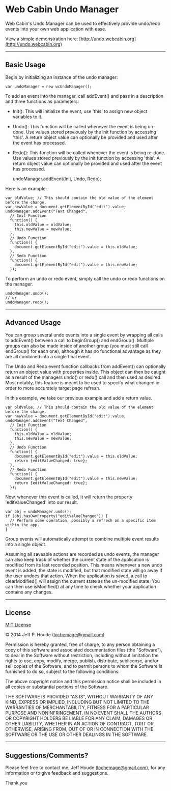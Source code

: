 # Web Cabin Undo Manager #


Web Cabin's Undo Manager can be used to effectively provide undo/redo events into your own web application with ease.

View a simple demonstration here: [http://undo.webcabin.org](http://undo.webcabin.org)

****
## Basic Usage ##

Begin by initializing an instance of the undo manager:

    var undoManager = new wcUndoManager();

To add an event into the manager, call addEvent() and pass in a description and three functions as parameters:
* Init(): This will initialize the event, use 'this' to assign new object variables to it.
* Undo(): This function will be called whenever the event is being un-done.  Use values stored previously by the init function by accessing 'this'.  A return object value can optionally be provided and used after the event has processed.
* Redo(): This function will be called whenever the event is being re-done.  Use values stored previously by the init function by accessing 'this'.  A return object value can optionally be provided and used after the event has processed.

    undoManager.addEvent(Init, Undo, Redo);

Here is an example:

    var oldValue; // This should contain the old value of the element before the change.
    var newValue = document.getElementById("edit").value;
    undoManager.addEvent("Text Changed",
      // Init Function
      function() {
        this.oldValue = oldValue;
        this.newValue = newValue;
      },
      // Undo Function
      function() {
        document.getElementById("edit").value = this.oldValue;
      },
      // Redo Function
      function() {
        document.getElementById("edit").value = this.newValue;
      });

To perform an undo or redo event, simply call the undo or redo functions on the manager.

    undoManager.undo();
    // or
    undoManager.redo();

****
## Advanced Usage ##

You can group several undo events into a single event by wrapping all calls to addEvent() between a call to beginGroup() and endGroup().  Multiple groups can also be made inside of another group (you must still call endGroup() for each one), although it has no functional advantage as they are all combined into a single final event.

The Undo and Redo event function callbacks from addEvent() can optionally return an object value with properties inside.  This object can then be caught as a result of the managers undo() or redo() call and then used as desired.  Most notably, this feature is meant to be used to specify what changed in order to more accurately target page refresh.

In this example, we take our previous example and add a return value.

    var oldValue; // This should contain the old value of the element before the change.
    var newValue = document.getElementById("edit").value;
    undoManager.addEvent("Text Changed",
      // Init Function
      function() {
        this.oldValue = oldValue;
        this.newValue = newValue;
      },
      // Undo Function
      function() {
        document.getElementById("edit").value = this.oldValue;
        return {editValueChanged: true};
      },
      // Redo Function
      function() {
        document.getElementById("edit").value = this.newValue;
        return {editValueChanged: true};
      });
      
Now, whenever this event is called, it will return the property 'editValueChanged' into our result.

    var obj = undoManager.undo();
    if (obj.hasOwnProperty("editValueChanged")) {
      // Perform some operation, possibly a refresh on a specific item within the app.
    }

Group events will automatically attempt to combine multiple event results into a single object.

Assuming all saveable actions are recorded as undo events, the manager can also keep track of whether the current state of the application is modified from its last recorded position.  This means whenever a new undo event is added, the state is modified, but that modified state will go away if the user undoes that action.  When the application is saved, a call to clearModified() will assign the current state as the un-modified state.  You can then use isModified() at any time to check whether your application contains any changes.

****
## License ##

[MIT License](http://www.opensource.org/licenses/mit-license.php)

&copy; 2014 Jeff P. Houde ([lochemage@gmail.com](mailto:lochemage@gmail.com))

Permission is hereby granted, free of charge, to any person obtaining a copy of this software and associated documentation files (the "Software"), to deal in the Software without restriction, including without limitation the rights to use, copy, modify, merge, publish, distribute, sublicense, and/or sell copies of the Software, and to permit persons to whom the Software is furnished to do so, subject to the following conditions:

The above copyright notice and this permission notice shall be included in all copies or substantial portions of the Software.

THE SOFTWARE IS PROVIDED "AS IS", WITHOUT WARRANTY OF ANY KIND, EXPRESS OR IMPLIED, INCLUDING BUT NOT LIMITED TO THE WARRANTIES OF MERCHANTABILITY, FITNESS FOR A PARTICULAR PURPOSE AND NONINFRINGEMENT. IN NO EVENT SHALL THE AUTHORS OR COPYRIGHT HOLDERS BE LIABLE FOR ANY CLAIM, DAMAGES OR OTHER LIABILITY, WHETHER IN AN ACTION OF CONTRACT, TORT OR OTHERWISE, ARISING FROM, OUT OF OR IN CONNECTION WITH THE SOFTWARE OR THE USE OR OTHER DEALINGS IN THE SOFTWARE.

****
## Suggestions/Comments? ##
Please feel free to contact me, Jeff Houde ([lochemage@gmail.com](mailto:lochemage@gmail.com)), for any information or to give feedback and suggestions.

Thank you
